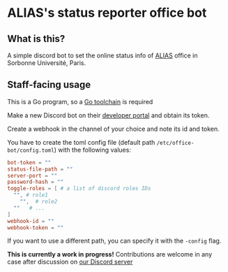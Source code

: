 # ALIAS's status reporter office bot

## What is this?
A simple discord bot to set the online status info of [ALIAS](https://alias-asso.fr) office in Sorbonne Université, Paris.

## Staff-facing usage
This is a Go program, so a [Go toolchain](https://go.dev/) is required

Make a new Discord bot on their [developer portal](https://discord.com/developers/applications) and obtain its token.

Create a webhook in the channel of your choice and note its id and token.

You have to create the toml config file (default path `/etc/office-bot/config.toml`) with the following values:

```toml
bot-token = ""
status-file-path = ""
server-port = ""
password-hash = ""
toggle-roles = [ # a list of discord roles IDs
  "", # role1
	"",  # role2
  ""   # ...
]
webhook-id = ""
webhook-token = ""
```

If you want to use a different path, you can specify it with the `-config` flag.

**This is currently a work in progress!** Contributions are welcome in any case after discussion on [our Discord server](https://discord.gg/Qq6u8Mz)

